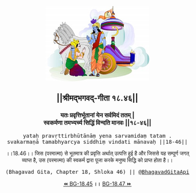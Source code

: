 <center><img src="../../asset/BG.png" alt="#API #bhagavadgitaapi #slok #nodejs #js #api #gitaapi #krishna #hinduism #vedic #ISKCON #shreemadbhagavadgita #technology"/>
<h2>||श्रीमद्‍भगवद्‍-गीता १८.४६||</h2>
<h3>यतः प्रवृत्तिर्भूतानां येन सर्वमिदं ततम् |<br/>स्वकर्मणा तमभ्यर्च्य सिद्धिं विन्दति मानवः ||१८-४६||</h3>
<pre>yataḥ pravṛttirbhūtānāṃ yena sarvamidaṃ tatam .<br/>svakarmaṇā tamabhyarcya siddhiṃ vindati mānavaḥ ||18-46||</pre>
<p>।।18.46।। जिस (परमात्मा) से भूतमात्र की प्रवृत्ति अर्थात् उत्पत्ति हुई है और जिससे यह सम्पूर्ण जगत् व्याप्त है, उस (परमात्मा) की स्वकर्म द्वारा पूजा करके मनुष्य सिद्धि को प्राप्त होता है।।</p>
<pre>(Bhagavad Gita, Chapter 18, Shloka 46) || <a href="https://twitter.com/bhagavadgitaapi">@BhagavadGitaApi</a></pre><a href="../../18/45">⏪  BG-18.45</a><b>        ।।        </b><a href="../../18/47">BG-18.47  ⏩</a></center></center>